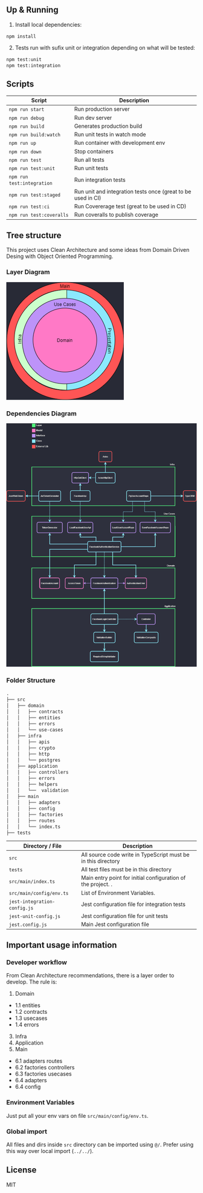 ## Up & Running

1. Install local dependencies:

```terminal
npm install
```

2. Tests run with sufix unit or integration depending on what will be tested:

```terminal
npm test:unit
npm test:integration
```

## Scripts



| Script                        | Description                                                   |
| ----------------------------- | ------------------------------------------------------------- |
| `npm run start`               | Run production server                                         |
| `npm run debug`               | Run dev server                                                |
| `npm run build`               | Generates production build                                    |
| `npm run build:watch`         | Run unit tests in watch mode                                  |
| `npm run up`                  | Run container with development env                            |
| `npm run down`                | Stop containers                                               |
| `npm run test`                | Run all tests                                                 |
| `npm run test:unit`           | Run unit tests                                                |
| `npm run test:integration`    | Run integration tests                                         |
| `npm run test:staged`         | Run unit and integration tests once (great to be used in CI)  |
| `npm run test:ci`             | Run Covererage test (great to be used in CD)                  |
| `npm run test:coveralls`      | Run coveralls to publish coverage                             |

## Tree structure

This project uses Clean Architecture and some ideas from Domain Driven Desing with Object Oriented Programming.

### Layer Diagram

![Layer Diagram](documentation/clean-arquitecture-layer.png)

### Dependencies Diagram

![Dependencies Diagram](documentation/dependencies.png)

### Folder Structure

```terminal
.
├── src
│   ├── domain
│   │   ├── contracts
│   │   ├── entities
│   │   ├── errors
│   │   └── use-cases
│   ├── infra
│   │   ├── apis
│   │   ├── crypto
│   │   ├── http
│   │   └── postgres
│   ├── application
│   │   ├── controllers
│   │   ├── errors
│   │   ├── helpers
│   │   └──  validation
│   ├── main
│   │   ├── adapters
│   │   ├── config
│   │   ├── factories
│   │   ├── routes
│   │   └── index.ts
├── tests
```


| Directory / File             | Description                                                                                                                    |
| ---------------------------- | ------------------------------------------------------------------------------------------------------------------------------ |
| `src`                        | All source code write in TypeScript must be in this directory                                                                  |
| `tests`                      | All test files must be in this directory                                                                                       |
| `src/main/index.ts`         | Main entry point for initial configuration of the project. .                 |
| `src/main/config/env.ts`     | List of Environment Variables.                                                                                                 |
| `jest-integration-config.js` | Jest configuration file for integration tests                                                                                  |
| `jest-unit-config.js`        | Jest configuration file for unit tests                                                                                         |
| `jest.config.js`             | Main Jest configuration file                                                                                                   |

## Important usage information

### Developer workflow

From Clean Architecture recommendations, there is a layer order to develop. The rule is:

1. Domain
 - 1.1 entities
 - 1.2 contracts
 - 1.3 usecases
 - 1.4 errors
3. Infra
4. Application
6. Main
 - 6.1 adapters routes
 - 6.2 factories controllers
 - 6.3 factories usecases
 - 6.4 adapters
 - 6.4 config

### Environment Variables

Just put all your env vars on file `src/main/config/env.ts`.

### Global import

All files and dirs inside `src` directory can be imported using `@/`.
Prefer using this way over local import (`../../`).

## License

MIT